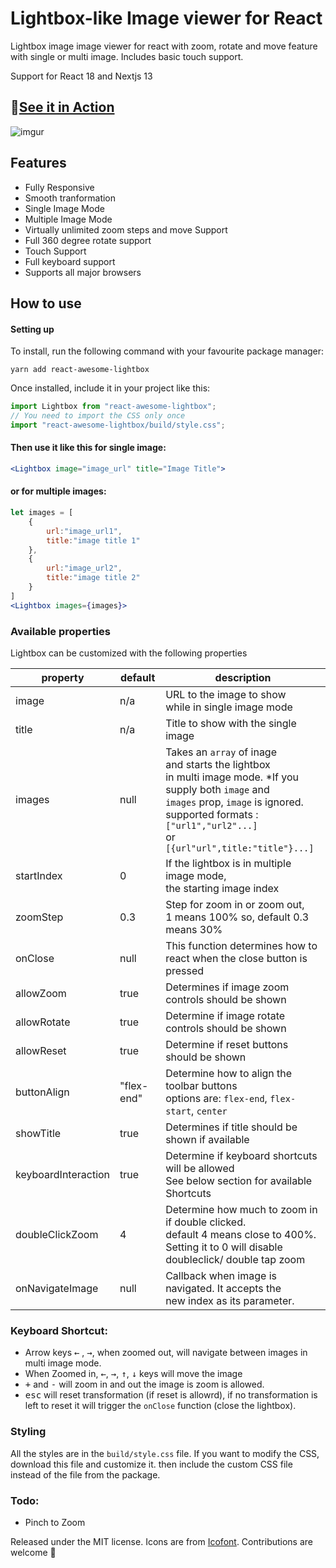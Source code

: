 # Lightbox-like Image viewer for React
Lightbox image image viewer for react with zoom, rotate and move feature with single or multi image. Includes basic touch support. 

Support for React 18 and Nextjs 13

## 🚀[See it in Action](https://theanam.github.io/react-awesome-lightbox/)

![imgur](https://imgur.com/rGnutjz.gif)

## Features

* Fully Responsive
* Smooth tranformation
* Single Image Mode
* Multiple Image Mode
* Virtually unlimited zoom steps and move Support
* Full 360 degree rotate support
* Touch Support
* Full keyboard support
* Supports all major browsers

## How to use 

#### Setting up

To install, run the following command with your favourite package manager: 
```shell
yarn add react-awesome-lightbox
```
Once installed, include it in your project like this: 
```js
import Lightbox from "react-awesome-lightbox";
// You need to import the CSS only once
import "react-awesome-lightbox/build/style.css";
```
#### Then use it like this for single image:

```jsx
<Lightbox image="image_url" title="Image Title">
```
#### or for multiple images: 

```jsx
let images = [
    {
        url:"image_url1",
        title:"image title 1"
    },
    {
        url:"image_url2",
        title:"image title 2"
    }
]
<Lightbox images={images}>
```
### Available properties
Lightbox can be customized with the following properties

| property | default | description |
|----------|---------|-------------|
|image|n/a|URL to the image to show<br> while in single image mode|
|title|n/a|Title to show with the single image|
|images|null| Takes an `array` of inage <br> and starts the lightbox <br> in multi image mode. *If you supply both `image` and <br>`images` prop, `image` is ignored. <br> supported formats : `["url1","url2"...]` <br> or<br> `[{url"url",title:"title"}...]`|
|startIndex|0|If the lightbox is in multiple image mode,<br> the starting image index|
|zoomStep|0.3|Step for zoom in or zoom out,<br> 1 means 100% so, default 0.3 means 30%|
|onClose|null|This function determines how to<br> react when the close button is pressed|
|allowZoom|true|Determines if image zoom controls should be shown|
|allowRotate|true|Determine if image rotate controls should be shown|
|allowReset|true|Determine if reset buttons should be shown|
|buttonAlign|"flex-end"|Determine how to align the toolbar buttons <br> options are: `flex-end`, `flex-start`, `center`| 
|showTitle|true|Determines if title should be shown if available|
|keyboardInteraction|true|Determine if keyboard shortcuts will be allowed <br> See below section for available <br> Shortcuts|
|doubleClickZoom|4|Determine how much to zoom in if double clicked.<br> default 4 means close to 400%.<br> Setting it to 0 will disable <br> doubleclick/ double tap zoom|
|onNavigateImage|null|Callback when image is navigated. It accepts the<br/>new index as its parameter.|


### Keyboard Shortcut:

* Arrow keys <kbd>←</kbd> , <kbd>→</kbd>, when zoomed out, will navigate between images in multi image mode.
* When Zoomed in, <kbd>←</kbd>, <kbd>→</kbd>, <kbd>↑</kbd>, <kbd>↓</kbd> keys will move the image
* <kbd>+</kbd> and <kbd>-</kbd> will zoom in and out the image is zoom is allowed.
* <kbd>esc</kbd> will reset transformation (if reset is allowrd), if no transformation is left to reset it will trigger the `onClose` function (close the lightbox).
### Styling
All the styles are in the `build/style.css` file. If you want to modify the CSS, download this file and customize it. then include the custom CSS file instead of the file from the package.

### Todo: 
* Pinch to Zoom

Released under the MIT license. Icons are from [Icofont](https://icofont.com/). Contributions are welcome 🖤
